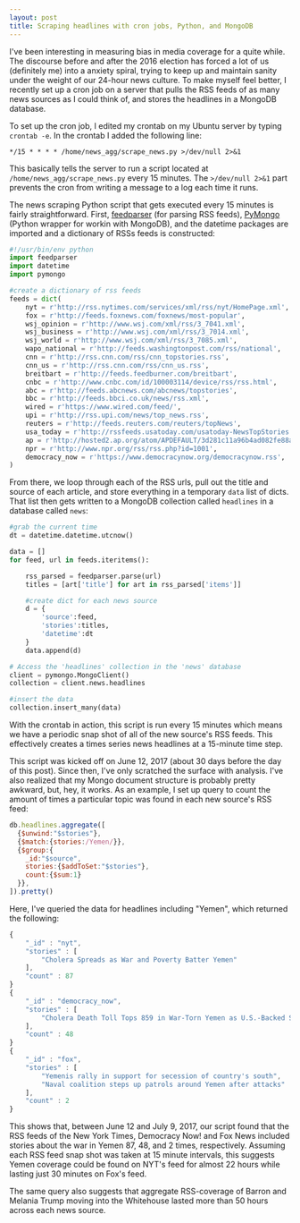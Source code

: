 ```yaml
---
layout: post
title: Scraping headlines with cron jobs, Python, and MongoDB
---
```


I've been interesting in measuring bias in media coverage for a quite while. The discourse before and after the 2016 election has forced a lot of us (definitely me) into a anxiety spiral, trying to keep up and maintain sanity under the weight of our 24-hour news culture. To make myself feel better, I recently set up a cron job on a server that pulls the RSS feeds of as many news sources as I could think of, and stores the headlines in a MongoDB database.

To set up the cron job, I edited my crontab on my Ubuntu server by typing `crontab -e`. In the crontab I added the following line:

```crontab
*/15 * * * * /home/news_agg/scrape_news.py >/dev/null 2>&1
```

This basically tells the server to run a script located at `/home/news_agg/scrape_news.py` every 15 minutes. The `>/dev/null 2>&1` part prevents the cron from writing a message to a log each time it runs.

The news scraping Python script that gets executed every 15 minutes is fairly straightforward. First, [feedparser](https://github.com/kurtmckee/feedparser) (for parsing RSS feeds), [PyMongo](https://api.mongodb.com/python/current/) (Python wrapper for workin with MongoDB), and the datetime packages are imported and a dictionary of RSSs feeds is constructed:

```python
#!/usr/bin/env python
import feedparser
import datetime
import pymongo

#create a dictionary of rss feeds
feeds = dict(
    nyt = r'http://rss.nytimes.com/services/xml/rss/nyt/HomePage.xml',
    fox = r'http://feeds.foxnews.com/foxnews/most-popular',
    wsj_opinion = r'http://www.wsj.com/xml/rss/3_7041.xml',
    wsj_business = r'http://www.wsj.com/xml/rss/3_7014.xml',
    wsj_world = r'http://www.wsj.com/xml/rss/3_7085.xml',
    wapo_national = r'http://feeds.washingtonpost.com/rss/national',
    cnn = r'http://rss.cnn.com/rss/cnn_topstories.rss',
    cnn_us = r'http://rss.cnn.com/rss/cnn_us.rss',
    breitbart = r'http://feeds.feedburner.com/breitbart',
    cnbc = r'http://www.cnbc.com/id/100003114/device/rss/rss.html',
    abc = r'http://feeds.abcnews.com/abcnews/topstories',
    bbc = r'http://feeds.bbci.co.uk/news/rss.xml',
    wired = r'https://www.wired.com/feed/',
    upi = r'http://rss.upi.com/news/top_news.rss',
    reuters = r'http://feeds.reuters.com/reuters/topNews',
    usa_today = r'http://rssfeeds.usatoday.com/usatoday-NewsTopStories',
    ap = r'http://hosted2.ap.org/atom/APDEFAULT/3d281c11a96b4ad082fe88aa0db04305',
    npr = r'http://www.npr.org/rss/rss.php?id=1001',
    democracy_now = r'https://www.democracynow.org/democracynow.rss',
)
```

From there, we loop through each of the RSS urls, pull out the title and source of each article, and store everything in a temporary `data` list of dicts. That list then gets written to a MongoDB collection called `headlines` in a database called `news`:
```python
#grab the current time
dt = datetime.datetime.utcnow()

data = []
for feed, url in feeds.iteritems():

    rss_parsed = feedparser.parse(url)
    titles = [art['title'] for art in rss_parsed['items']]

    #create dict for each news source
    d = {
        'source':feed,
        'stories':titles,
        'datetime':dt
    }
    data.append(d)

# Access the 'headlines' collection in the 'news' database
client = pymongo.MongoClient()
collection = client.news.headlines

#insert the data
collection.insert_many(data)
```
With the crontab in action, this script is run every 15 minutes which means we have a periodic snap shot of all of the new source's RSS feeds. This effectively creates a times series news headlines at a 15-minute time step.

This script was kicked off on June 12, 2017 (about 30 days before the day of this post). Since then, I've only scratched the surface with analysis. I've also realized that my Mongo document structure is probably pretty awkward, but, hey, it works. As an example, I set up query to count the amount of times a particular topic was found in each  new source's RSS feed:

```javascript
db.headlines.aggregate([
  {$unwind:"$stories"},
  {$match:{stories:/Yemen/}},
  {$group:{
    _id:"$source",
    stories:{$addToSet:"$stories"},
    count:{$sum:1}
  }},
]).pretty()
```

Here, I've queried the data for headlines including "Yemen", which returned the following:
```javascript
{
	"_id" : "nyt",
	"stories" : [
		"Cholera Spreads as War and Poverty Batter Yemen"
	],
	"count" : 87
}
{
	"_id" : "democracy_now",
	"stories" : [
		"Cholera Death Toll Tops 859 in War-Torn Yemen as U.S.-Backed Saudi Assault Continues"
	],
	"count" : 48
}
{
	"_id" : "fox",
	"stories" : [
		"Yemenis rally in support for secession of country's south",
		"Naval coalition steps up patrols around Yemen after attacks"
	],
	"count" : 2
}
```

This shows that, between June 12 and July 9, 2017, our script found that the RSS feeds of the New York Times, Democracy Now! and Fox News included stories about the war in Yemen 87, 48, and 2 times, respectively. Assuming each RSS feed snap shot was taken at 15 minute intervals, this suggests Yemen coverage could be found on NYT's feed for almost 22 hours while lasting just 30 minutes on Fox's feed.

The same query also suggests that aggregate RSS-coverage of Barron and Melania Trump moving into the Whitehouse lasted more than 50 hours across each news source.
